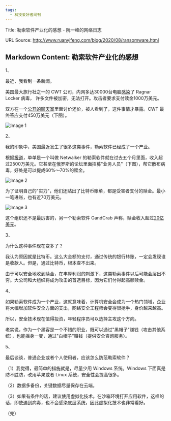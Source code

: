 ```yaml
---
tags:
  - 科技爱好者周刊
---
```

Title: 勒索软件产业化的感想 - 阮一峰的网络日志

URL Source: http://www.ruanyifeng.com/blog/2020/08/ransomware.html

Markdown Content:
勒索软件产业化的感想
----------

1、

最近，我看到一条新闻。

美国最大旅行社之一的 CWT 公司，内网多达30000台电脑[感染](https://www.reuters.com/article/us-cyber-cwt-ransom-idUSKCN24W25W)了 Ragnar Locker 病毒， 许多文件被加密，无法打开。攻击者要求支付赎金1000万美元。

双方在一个[公开的聊天室](https://threadreaderapp.com/thread/1289199296328298497.html)里面讨价还价，被人看到了，这件事情才暴露。CWT 最终答应支付450万美元（下图）。

![Image 1](https://www.wangbase.com/blogimg/asset/202008/bg2020081201.jpg)

2、

我的印象中，美国最近发生了很多这类事件，勒索软件已经成了一个产业。

根据[报道](https://www.bleepingcomputer.com/news/security/netwalker-ransomware-earned-25-million-in-just-five-months/)，单单是一个叫做 Netwalker 的勒索软件就在过去五个月里面，收入超过2500万美元。它甚至在俄罗斯的论坛里面招募"业务人员"（下图），帮它散布病毒，好处是可以提成60%～70%的赎金。

![Image 2](https://www.wangbase.com/blogimg/asset/202008/bg2020081205.jpg)

为了证明自己的"实力"，他们还贴出了比特币账单，都是受害者支付的赎金。最小一笔进账，也有近70万美元。

![Image 3](https://www.wangbase.com/blogimg/asset/202008/bg2020081206.jpg)

这个组织还不是最厉害的，另一个勒索软件 GandCrab 声称，赎金收入超过[20亿美元](https://www.bleepingcomputer.com/news/security/gandcrab-ransomware-operator-arrested-in-belarus/)。

3、

为什么这种事件现在变多了？

我认为原因就是比特币。这么大金额的支付，通过传统的银行转账，一定会发现谁是收款人。但是，通过比特币，根本查不出来。

由于可以安全地收到赎金，在丰厚利润的刺激下，这类勒索事件以后可能会层出不穷。大公司和大组织将成为攻击的首选目标，因为它们付得起高额赎金。

4、

如果勒索软件成为一个产业，这就意味着，计算机安全会成为一个热门领域，企业将大幅增加软件安全方面的支出，网络安全工程师会变得很抢手，身价越来越高。

所以，安全技术现在值得投资，年轻程序员可以选择主攻这个方向。

老实说，作为一个黑客是一个不错的职业，既可以通过"黑帽子"赚钱（攻击其他系统），也能摇身一变，通过"白帽子"赚钱（提供安全咨询服务）。

5、

最后谈谈，普通企业或者个人使用者，应该怎么防范勒索软件？

（1）我觉得，最简单的措施就是，尽量少用 Windows 系统。Windows 下面真是防不胜防，改用苹果或者 Linux 系统，安全性会提高很多。

（2）数据多备份，关键数据尽量保存在云端。

（3）如果有条件的话，建议使用虚拟化技术。在沙箱环境打开应用软件，这样的话，即使遇到病毒，也不会感染底层系统，因此虚拟化技术也非常看好。

（完）
